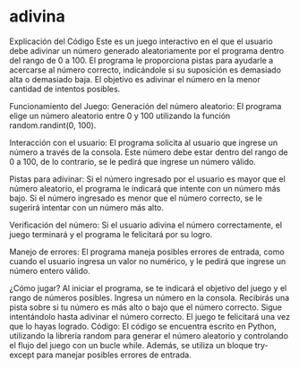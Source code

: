 # adivina
Explicación del Código
Este es un juego interactivo en el que el usuario debe adivinar un número generado aleatoriamente por el programa dentro del rango de 0 a 100. El programa le proporciona pistas para ayudarle a acercarse al número correcto, indicándole si su suposición es demasiado alta o demasiado baja. El objetivo es adivinar el número en la menor cantidad de intentos posibles.

Funcionamiento del Juego:
Generación del número aleatorio: El programa elige un número aleatorio entre 0 y 100 utilizando la función random.randint(0, 100).

Interacción con el usuario: El programa solicita al usuario que ingrese un número a través de la consola. Este número debe estar dentro del rango de 0 a 100, de lo contrario, se le pedirá que ingrese un número válido.

Pistas para adivinar: Si el número ingresado por el usuario es mayor que el número aleatorio, el programa le indicará que intente con un número más bajo. Si el número ingresado es menor que el número correcto, se le sugerirá intentar con un número más alto.

Verificación del número: Si el usuario adivina el número correctamente, el juego terminará y el programa le felicitará por su logro.

Manejo de errores: El programa maneja posibles errores de entrada, como cuando el usuario ingresa un valor no numérico, y le pedirá que ingrese un número entero válido.

¿Cómo jugar?
Al iniciar el programa, se te indicará el objetivo del juego y el rango de números posibles.
Ingresa un número en la consola.
Recibirás una pista sobre si tu número es más alto o bajo que el número correcto.
Sigue intentándolo hasta adivinar el número correcto. El juego te felicitará una vez que lo hayas logrado.
Código:
El código se encuentra escrito en Python, utilizando la librería random para generar el número aleatorio y controlando el flujo del juego con un bucle while. Además, se utiliza un bloque try-except para manejar posibles errores de entrada.
